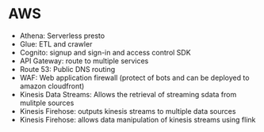 # AWS

- Athena: Serverless presto
- Glue: ETL and crawler
- Cognito: signup and sign-in and access control SDK
- API Gateway: route to multiple services
- Route 53: Public DNS routing
- WAF: Web application firewall (protect of bots and can be deployed to amazon cloudfront)
- Kinesis Data Streams: Allows the retrieval of streaming sdata from mulitple sources
- Kinesis Firehose: outputs kinesis streams to multiple data sources
- Kinesis Firehose: allows data manipulation of kinesis streams using flink
